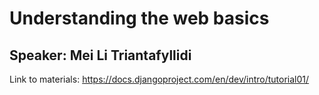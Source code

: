 # Understanding the web basics
## Speaker: Mei Li Triantafyllidi

Link to materials: https://docs.djangoproject.com/en/dev/intro/tutorial01/
